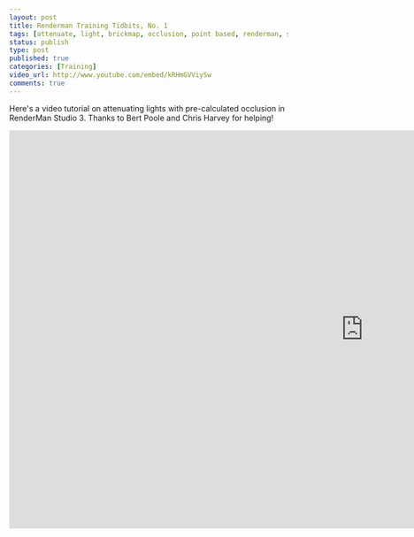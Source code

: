 ```yaml
--- 
layout: post
title: Renderman Training Tidbits, No. 1
tags: [attenuate, light, brickmap, occlusion, point based, renderman, slim, studio, tcl, training]
status: publish
type: post
published: true
categories: [Training]
video_url: http://www.youtube.com/embed/kRHmGVViySw
comments: true
---
```

Here's a video tutorial on attenuating lights with pre-calculated occlusion in RenderMan Studio 3.
Thanks to Bert Poole and Chris Harvey for helping!

<iframe width="1280" height="720" src="http://www.youtube.com/embed/kRHmGVViySw" frameborder="0" allowfullscreen></iframe>